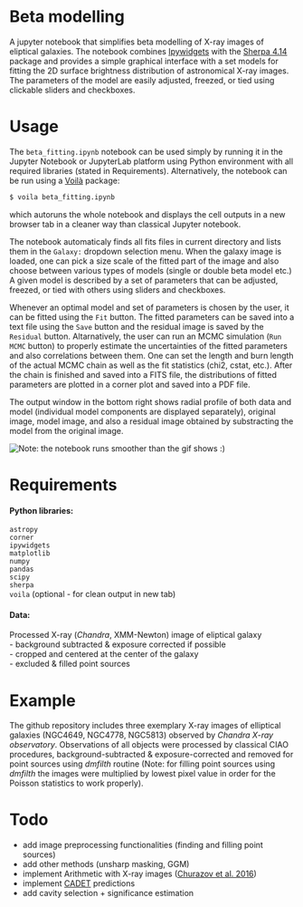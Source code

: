 # Beta modelling

A jupyter notebook that simplifies beta modelling of X-ray images of eliptical galaxies. The notebook combines [Ipywidgets](https://github.com/jupyter-widgets/ipywidgets) with the [Sherpa 4.14](https://cxc.cfa.harvard.edu/sherpa4.14/) package and provides a simple graphical interface with a set models for fitting the 2D surface brightness distribution of astronomical X-ray images. The parameters of the model are easily adjusted, freezed, or tied using clickable sliders and checkboxes.

# Usage

The `beta_fitting.ipynb` notebook can be used simply by running it in the Jupyter Notebook or JupyterLab platform using Python environment with all required libraries (stated in Requirements). Alternatively, the notebook can be run using a [Voilà](https://github.com/voila-dashboards/voila) package:
```bash
$ voila beta_fitting.ipynb
```
which autoruns the whole notebook and displays the cell outputs in a new browser tab in a cleaner way than classical Jupyter notebook.

 The notebook automaticaly finds all fits files in current directory and lists them in the `Galaxy:` dropdown selection menu. When the galaxy image is loaded, one can pick a size scale of the fitted part of the image and also choose between various types of models (single or double beta model etc.) A given model is described by a set of parameters that can be adjusted, freezed, or tied with others using sliders and checkboxes.
 
 Whenever an optimal model and set of parameters is chosen by the user, it can be fitted using the `Fit` button. The fitted parameters can be saved into a text file using the `Save` button and the residual image is saved by the `Residual` button. Altarnatively, the user can run an MCMC simulation (`Run MCMC` button) to properly estimate the uncertainties of the fitted parameters and also correlations between them. One can set the length and burn length of the actual MCMC chain as well as the fit statistics (chi2, cstat, etc.). After the chain is finished and saved into a FITS file, the distributions of fitted parameters are plotted in a corner plot and saved into a PDF file.

 The output window in the bottom right shows radial profile of both data and model (individual model components are displayed separately), original image, model image, and also a residual image obtained by substracting the model from the original image.

![Note: the notebook runs smoother than the gif shows :)](out.gif)

# Requirements

#### Python libraries:
`astropy`\
`corner`\
`ipywidgets`\
`matplotlib`\
`numpy`\
`pandas`\
`scipy`\
`sherpa`\
`voila` (optional - for clean output in new tab)

#### Data:
Processed X-ray (*Chandra*, XMM-Newton) image of eliptical galaxy \
    - background subtracted & exposure corrected if possible\
    - cropped and centered at the center of the galaxy\
    - excluded & filled point sources

# Example

The github repository includes three exemplary X-ray images of elliptical galaxies (NGC4649, NGC4778, NGC5813) observed by *Chandra X-ray observatory*. Observations of all objects were processed by classical CIAO procedures, background-subtracted & exposure-corrected and removed for point sources using *dmfilth* routine (Note: for filling point sources using *dmfilth* the images were multiplied by lowest pixel value in order for the Poisson statistics to work properly).

# Todo

- add image preprocessing functionalities (finding and filling point sources)
- add other methods (unsharp masking, GGM)
- implement Arithmetic with X-ray images ([Churazov et al. 2016](https://arxiv.org/abs/1605.08999))
- implement [CADET](https://github.com/tomasplsek/CADET) predictions
- add cavity selection + significance estimation

